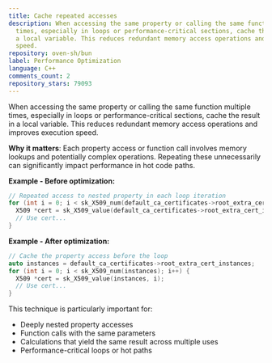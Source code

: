 ```yaml
---
title: Cache repeated accesses
description: When accessing the same property or calling the same function multiple
  times, especially in loops or performance-critical sections, cache the result in
  a local variable. This reduces redundant memory access operations and improves execution
  speed.
repository: oven-sh/bun
label: Performance Optimization
language: C++
comments_count: 2
repository_stars: 79093
---
```


When accessing the same property or calling the same function multiple times, especially in loops or performance-critical sections, cache the result in a local variable. This reduces redundant memory access operations and improves execution speed.

**Why it matters**: Each property access or function call involves memory lookups and potentially complex operations. Repeating these unnecessarily can significantly impact performance in hot code paths.

**Example - Before optimization:**
```cpp
// Repeated access to nested property in each loop iteration
for (int i = 0; i < sk_X509_num(default_ca_certificates->root_extra_cert_instances); i++) {
  X509 *cert = sk_X509_value(default_ca_certificates->root_extra_cert_instances, i);
  // Use cert...
}
```

**Example - After optimization:**
```cpp
// Cache the property access before the loop
auto instances = default_ca_certificates->root_extra_cert_instances;
for (int i = 0; i < sk_X509_num(instances); i++) {
  X509 *cert = sk_X509_value(instances, i);
  // Use cert...
}
```

This technique is particularly important for:
- Deeply nested property accesses
- Function calls with the same parameters
- Calculations that yield the same result across multiple uses
- Performance-critical loops or hot paths
